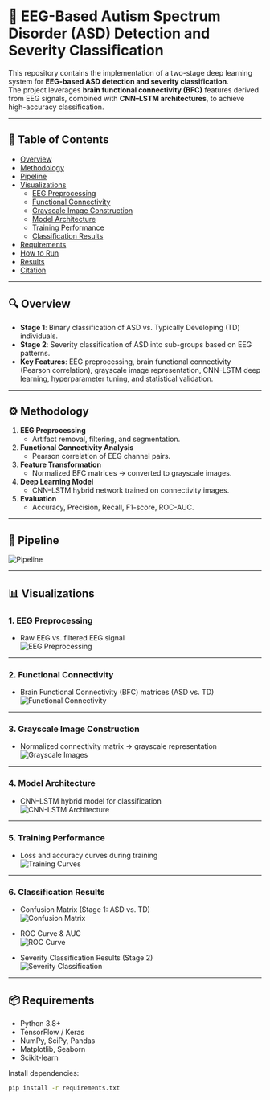 # 🧠 EEG-Based Autism Spectrum Disorder (ASD) Detection and Severity Classification

This repository contains the implementation of a two-stage deep learning system for **EEG-based ASD detection and severity classification**.  
The project leverages **brain functional connectivity (BFC)** features derived from EEG signals, combined with **CNN–LSTM architectures**, to achieve high-accuracy classification.

---

## 📑 Table of Contents
- [Overview](#overview)
- [Methodology](#methodology)
- [Pipeline](#pipeline)
- [Visualizations](#visualizations)
  - [EEG Preprocessing](#1-eeg-preprocessing)
  - [Functional Connectivity](#2-functional-connectivity)
  - [Grayscale Image Construction](#3-grayscale-image-construction)
  - [Model Architecture](#4-model-architecture)
  - [Training Performance](#5-training-performance)
  - [Classification Results](#6-classification-results)
- [Requirements](#requirements)
- [How to Run](#how-to-run)
- [Results](#results)
- [Citation](#citation)

---

## 🔍 Overview
- **Stage 1**: Binary classification of ASD vs. Typically Developing (TD) individuals.  
- **Stage 2**: Severity classification of ASD into sub-groups based on EEG patterns.  
- **Key Features**: EEG preprocessing, brain functional connectivity (Pearson correlation), grayscale image representation, CNN–LSTM deep learning, hyperparameter tuning, and statistical validation.

---

## ⚙️ Methodology
1. **EEG Preprocessing**  
   - Artifact removal, filtering, and segmentation.  
2. **Functional Connectivity Analysis**  
   - Pearson correlation of EEG channel pairs.  
3. **Feature Transformation**  
   - Normalized BFC matrices → converted to grayscale images.  
4. **Deep Learning Model**  
   - CNN–LSTM hybrid network trained on connectivity images.  
5. **Evaluation**  
   - Accuracy, Precision, Recall, F1-score, ROC-AUC.  

---

## 🔗 Pipeline
![Pipeline](path/to/pipeline_diagram.png)

---

## 📊 Visualizations

### 1. EEG Preprocessing
- Raw EEG vs. filtered EEG signal  
![EEG Preprocessing](path/to/eeg_preprocessing.png)

---

### 2. Functional Connectivity
- Brain Functional Connectivity (BFC) matrices (ASD vs. TD)  
![Functional Connectivity](path/to/bfc_matrix.png)

---

### 3. Grayscale Image Construction
- Normalized connectivity matrix → grayscale representation  
![Grayscale Images](path/to/grayscale_images.png)

---

### 4. Model Architecture
- CNN–LSTM hybrid model for classification  
![CNN-LSTM Architecture](path/to/model_architecture.png)

---

### 5. Training Performance
- Loss and accuracy curves during training  
![Training Curves](path/to/training_curves.png)

---

### 6. Classification Results
- Confusion Matrix (Stage 1: ASD vs. TD)  
![Confusion Matrix](path/to/confusion_matrix.png)

- ROC Curve & AUC  
![ROC Curve](path/to/roc_curve.png)

- Severity Classification Results (Stage 2)  
![Severity Classification](path/to/severity_classification.png)

---

## 📦 Requirements
- Python 3.8+
- TensorFlow / Keras
- NumPy, SciPy, Pandas
- Matplotlib, Seaborn
- Scikit-learn

Install dependencies:
```bash
pip install -r requirements.txt
